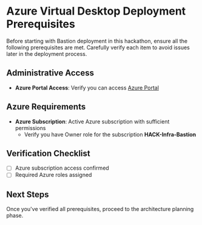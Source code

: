 # Azure Virtual Desktop Deployment Prerequisites

Before starting with Bastion deployment in this hackathon, ensure all the following prerequisites are met. Carefully verify each item to avoid issues later in the deployment process.

## Administrative Access

- **Azure Portal Access**: Verify you can access [Azure Portal](https://portal.azure.com)

## Azure Requirements

- **Azure Subscription**: Active Azure subscription with sufficient permissions
    - Verify you have Owner role for the subscription **HACK-Infra-Bastion**

## Verification Checklist

- [ ] Azure subscription access confirmed
- [ ] Required Azure roles assigned

## Next Steps

Once you've verified all prerequisites, proceed to the architecture planning phase.